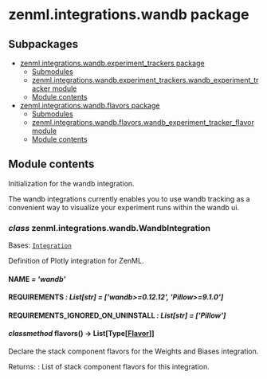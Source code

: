 # zenml.integrations.wandb package

## Subpackages

* [zenml.integrations.wandb.experiment_trackers package](zenml.integrations.wandb.experiment_trackers.md)
  * [Submodules](zenml.integrations.wandb.experiment_trackers.md#submodules)
  * [zenml.integrations.wandb.experiment_trackers.wandb_experiment_tracker module](zenml.integrations.wandb.experiment_trackers.md#zenml-integrations-wandb-experiment-trackers-wandb-experiment-tracker-module)
  * [Module contents](zenml.integrations.wandb.experiment_trackers.md#module-contents)
* [zenml.integrations.wandb.flavors package](zenml.integrations.wandb.flavors.md)
  * [Submodules](zenml.integrations.wandb.flavors.md#submodules)
  * [zenml.integrations.wandb.flavors.wandb_experiment_tracker_flavor module](zenml.integrations.wandb.flavors.md#zenml-integrations-wandb-flavors-wandb-experiment-tracker-flavor-module)
  * [Module contents](zenml.integrations.wandb.flavors.md#module-contents)

## Module contents

Initialization for the wandb integration.

The wandb integrations currently enables you to use wandb tracking as a
convenient way to visualize your experiment runs within the wandb ui.

### *class* zenml.integrations.wandb.WandbIntegration

Bases: [`Integration`](zenml.integrations.md#zenml.integrations.integration.Integration)

Definition of Plotly integration for ZenML.

#### NAME *= 'wandb'*

#### REQUIREMENTS *: List[str]* *= ['wandb>=0.12.12', 'Pillow>=9.1.0']*

#### REQUIREMENTS_IGNORED_ON_UNINSTALL *: List[str]* *= ['Pillow']*

#### *classmethod* flavors() → List[Type[[Flavor](zenml.stack.md#zenml.stack.flavor.Flavor)]]

Declare the stack component flavors for the Weights and Biases integration.

Returns:
: List of stack component flavors for this integration.
